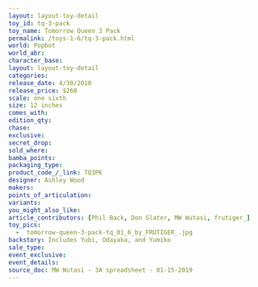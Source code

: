 ```yaml
---
layout: layout-toy-detail 
toy_id: tq-3-pack
toy_name: Tomorrow Queen 3 Pack
permalink: /toys-1-6/tq-3-pack.html
world: Popbot
world_abr: 
character_base: 
layout: layout-toy-detail
categories: 
release_date: 4/30/2010
release_price: $260 
scale: one sixth
size: 12 inches
comes_with: 
edition_qty: 
chase: 
exclusive: 
secret_drop: 
sold_where: 
bamba_points: 
packaging_type: 
product_code_/_link: TQ3PK
designer: Ashley Wood
makers: 
points_of_articulation: 
variants: 
you_might_also_like: 
article_contributors: [Phil Back, Don Slater, MW Wutasi, frutiger_]
toy_pics: 
  -  tomorrow-queen-3-pack-tq_01_6_by_FRUTIGER_.jpg
backstory: Includes Yubi, Odayaka, and Yumiko
sale_type: 
event_exclusive: 
event_details: 
source_doc: MW Wutasi - 3A spreadsheet - 01-15-2019
---
```

